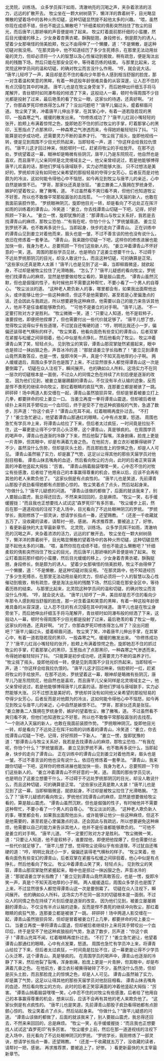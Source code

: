 北灵院，训练场。
众多学员挥汗如雨，清澈响亮的沉喝之声，夹杂着浓浓的活力，远远的扩散开去。
牧尘坐在一颗大树树荫下，懒洋洋的靠着树干，目光略显懒散的望着场中的各种火热切磋，这种切磋显然提不起他太多的兴趣。
“喂，虽然你现在成绩不错，但也不能这么懒散吧？”纤细柔软的倩影突然挡住了牧尘的目光，而后唐芊儿那娇嗔的声音便是响了起来。
牧尘盯着面前那纤细的小蛮腰，然后目光缓缓的移上，少女身着杏黄衣裙，酥胸挺翘，身段修长，倒是颇为的诱人。
望着少女那嗔怪的俏美脸颊，牧尘不由得伸了一个懒腰，道：“不是懒散，是这种切磋对我没用。
”在那灵路中，他不知道经历了多少生死搏杀，在那里无法动用丝毫的灵力，但却必须将一个人的智慧以及心性催动到极致，稍有疏忽，便是淘汰出局的残酷下场，然后只能在那安全区中，等待着历练的结束。
与那里比起来，北灵院这种学员间的温和切磋，的确对牧尘而言没什么作用。
“哼，就会说大话。
”唐芊儿轻哼了一声，美目却是忍不住的看向少年那令人感到相当舒服的脸庞，那一对含着温和笑意的黑眸，有着一种这般年龄很难具备的从容深邃，让人忍不住的有点沉侵在其中的味道。
唐芊儿也是在牧尘身旁坐下，而后她伸出纤细玉手将马尾解开，青丝顿时如同瀑布般的倾洒了下来，这般动人一幕，顿时令得周围不少目光都是投射了过来，最后艳羡的看了牧尘一眼，这家伙的待遇，还真好啊。
“对了，你那森罗死印修炼得怎么样了？没出问题吧？”唐芊儿偏过头，蹙着柳眉问道。
牧尘笑了笑，冲着唐芊儿伸出手掌，在其掌心中，有着一道若隐若现的黑印，一股森寒之气，缓缓的散发出来。
“你修炼成功了？”唐芊儿红润小嘴轻轻的张开，脸颊上布满着惊愕之色，旋即她忍不住的抓过牧尘的手掌，盯着那掌心的黑印，玉葱指点了点那黑印，一种森寒之气渗透而来，令得她娇躯轻轻抖了抖。
“只能算是初步成功吧，还需要灵力不断的温养才行。
”牧尘摇了摇头，旋即他视线一转，便是见到周围不少目光炽热起来，当即轻咳一声，道：“你这样会给我拉仇恨的。
”唐芊儿这才回过神来，俏脸顿时一红，赶紧将牧尘的手给放开。
在那不远处，罗统望着这一幕，眼神却是略微有些阴沉，唐芊儿乃是东院院花，他自然也是喜欢，而且唐芊儿父亲同样是北灵境域主之一，他父亲曾经说过，若是他能够博得唐芊儿欢喜的话，那他们罗域与唐域联手，实力必然能够大涨。
只不过想法是美好的，罗统却并没有如同他父亲希望的那般轻易的夺得少女芳心，后者反而是对他颇为的冷淡，这如何能令得他心中不恼怒，如今再见到牧尘与唐芊儿的亲近，心中自然是嫉恨不已。
“罗哥，那家伙还真是张狂。
”姜立滕勇二人簇拥在罗统身旁，嫉妒的望着牧尘，撇了撇嘴，道。
不过虽然看不爽归看不爽，但他们也知道牧尘不好惹，所以也不敢像平常那般嚣张的去找茬。
“一个刚进入天届的新人，也敢在我面前装腔作势。
”罗统眼神阴沉，旋即他目光一转，却是看向了不远处正在挥汗如雨的训练着的谭青山，冷笑道：“姜立，你去找谭青山切磋一下吧，记得，好好照顾一下新人。
”姜立一愣，旋即犹豫的道：“那谭青山与牧尘关系好，我若是去找谭青山的麻烦，那牧尘恐怕...”“有我在呢，你怕个什么？”罗统皱眉道。
姜立见到罗统不满，也不敢再多说什么，当即起身，快步的走向了谭青山。
正在训练中的谭青山见到姜立对着他而来，眉头也是一皱，不过不善言谈的他也没有说什么，依旧在修炼着一套拳法。
“谭青山，我来跟你切磋一下吧，这样你的修炼进展也能加快一些，我身为老人，总要照顾一下你们这些新人的。
”姜立冲着谭青山不怀好意的一笑，道。
周围的那些学员见状，也是明白了这姜立想要干什么，不过碍于不远处罗统那阴沉的目光，却没人敢说什么，而且这种切磋，可的确算是正常。
“这些家伙还真是欺人太甚！”唐芊儿也是见到了这一幕，当即柳眉微竖，就欲起身，不过却是被牧尘拉住了光滑皓腕。
“怎么了？”唐芊儿疑惑的看向牧尘，罗统他们找谭青山的麻烦，显然是想要做给牧尘看的，算是敲山震虎。
“谭青山虽然沉默，但也是倔强的性子，有时候他并不需要这种帮忙，不要小看了一个男人的自尊心。
”牧尘淡淡的道。
“这种老人欺负新人的事，哪里都会有，如果我出面帮他出头，或许能够让他少一些这种麻烦，但这不是他需要的，甚至若是心里偏激点的话，还会因此与我疏远，所以想要避免这种麻烦，他需要以自己的能力来告诉其他人，他并不是任谁都能够欺负的。
”“可他不是姜立的对手啊。
”唐芊儿道。
“不一定要打败对方才是胜利。
”牧尘微微一笑，道：“只要让人知道，他不是软柿子，谁要捏他，即便把他捏爆了，但也需要付出一些代价就足够了。
”唐芊儿想了想，觉得牧尘说得似乎有些道理，不过犹自还嘴硬的道：“哼，明明比我还小一岁，偏偏还装得老气横秋的样子。
”牧尘笑着，他看向面色有些变幻的谭青山，后者双掌在紧握与松缓之间徘徊着，他心中似是有点挣扎，然后他看向了牧尘。
牧尘冲着谭青山笑了笑，轻轻点头。
见到牧尘的笑容，谭青山那双掌陡然紧握起来，眼中也是掠过一抹凶狠之色，声音冰冷的道：“那就请姜立学长指教了！”姜立见到谭青山竟然真敢答应，也是一愣，旋即冷笑一声，真是个不知天高地厚的小子啊。
两人缓缓退后，周围众多学员也是围了上来，不过显然很多人都觉得谭青山这一次是要倒霉了。
切磋在众人注视下，瞬间展开。
也的确如众人所料，这场实力不在同一层次的切磋根本是一面倒，不过众人的同情之色在持续了片刻后便是逐渐的改变。
因为他们见到，被姜立屡屡踢翻的谭青山，不仅没有半点认输的迹象，反而是悍不畏死的继续冲向牧尘，那红着眼睛的疯狂气势，连那姜立都是被骇了一跳。
砰砰砰！场中两道人影交缠在一起，谭青山虽然狼狈异常，但却是冒着被姜立打上几拳，都要拼命的咬上姜立一口。
当姜立再度一拳将谭青山震退，但却被后者继续扑上来将其手臂咬出一个血印后，终于是受不了他这种疯狼般的气势，急退了数步，厉声道：“你这个疯子！”谭青山充耳不闻，红着眼睛再度扑过去。
“不打了！”姜立急忙避让，他望着谭青山那通红的眼睛，心中有点发粟，怒道。
周围也急忙有学员冲上来，将谭青山给拉了下来，但后者太过疯狂，一时间竟是拉扯不住，这一幕更是让得不少学员心头泛寒，这个谭青山，真是够疯的。
在周围学员的喝声中，谭青山也逐渐的冷静了下来，然后他裂了裂嘴，浑身剧痛，脸庞上更是一片青肿，但其眼中，却是布满着亢奋之色。
在他前方，姜立衣衫被撕得破碎了不少，虽然没什么伤势，但却是灰头土脸，而且那脸庞上的惊惧之色，却是人人可见。
谭青山虽然输了实力，却是赢了气势，这足以让得其他的那些天届学员对他刮目相看。
谭青山抹去嘴角的血迹，然后看向牧尘的方向，此时的后者正笑容满面的冲着他竖起大拇指：“厉害。
”谭青山捎着脑袋嘿嘿一笑，心中忍不住的对牧尘有些感激，后者给了他用自己的本事赢得尊重的机会，想来以后，应该不会再有其他的老人来欺负他了。
“这家伙倒是有点疯性的。
”唐芊儿也是笑道，先前谭青山那股子疯劲看得她都有点胆颤心惊的。
牧尘笑着点了点头，然后站起身来。
“你做什么？”唐芊儿疑惑的问道。
“谭青山该做的都做了，后面的就该我来了，别人要敲山震虎，我总得还回去，不然来来回回的，总是麻烦。
”牧尘一笑，右手缓缓握拢：“而且我也正想要找人试试这“森罗死印”有多厉害。
”牧尘缓步上前，然后在那一道道视线的注视下走入场中，目光看向了不远处眼神阴沉的罗统。
“罗统学长，我刚修炼了一部灵诀，想请学长指点一番，还望赐教。
”（还差一千收藏就五万了，没收藏的读者，请帮衬一把，感谢。
再求推荐票，要被追上了，好惨。
）看更新最快的大主宰最新章节。
北灵院，训练场。
众多学员挥汗如雨，清澈响亮的沉喝之声，夹杂着浓浓的活力，远远的扩散开去。
牧尘坐在一颗大树树荫下，懒洋洋的靠着树干，目光略显懒散的望着场中的各种火热切磋，这种切磋显然提不起他太多的兴趣。
“喂，虽然你现在成绩不错，但也不能这么懒散吧？”纤细柔软的倩影突然挡住了牧尘的目光，而后唐芊儿那娇嗔的声音便是响了起来。
牧尘盯着面前那纤细的小蛮腰，然后目光缓缓的移上，少女身着杏黄衣裙，酥胸挺翘，身段修长，倒是颇为的诱人。
望着少女那嗔怪的俏美脸颊，牧尘不由得伸了一个懒腰，道：“不是懒散，是这种切磋对我没用。
”在那灵路中，他不知道经历了多少生死搏杀，在那里无法动用丝毫的灵力，但却必须将一个人的智慧以及心性催动到极致，稍有疏忽，便是淘汰出局的残酷下场，然后只能在那安全区中，等待着历练的结束。
与那里比起来，北灵院这种学员间的温和切磋，的确对牧尘而言没什么作用。
“哼，就会说大话。
”唐芊儿轻哼了一声，美目却是忍不住的看向少年那令人感到相当舒服的脸庞，那一对含着温和笑意的黑眸，有着一种这般年龄很难具备的从容深邃，让人忍不住的有点沉侵在其中的味道。
唐芊儿也是在牧尘身旁坐下，而后她伸出纤细玉手将马尾解开，青丝顿时如同瀑布般的倾洒了下来，这般动人一幕，顿时令得周围不少目光都是投射了过来，最后艳羡的看了牧尘一眼，这家伙的待遇，还真好啊。
“对了，你那森罗死印修炼得怎么样了？没出问题吧？”唐芊儿偏过头，蹙着柳眉问道。
牧尘笑了笑，冲着唐芊儿伸出手掌，在其掌心中，有着一道若隐若现的黑印，一股森寒之气，缓缓的散发出来。
“你修炼成功了？”唐芊儿红润小嘴轻轻的张开，脸颊上布满着惊愕之色，旋即她忍不住的抓过牧尘的手掌，盯着那掌心的黑印，玉葱指点了点那黑印，一种森寒之气渗透而来，令得她娇躯轻轻抖了抖。
“只能算是初步成功吧，还需要灵力不断的温养才行。
”牧尘摇了摇头，旋即他视线一转，便是见到周围不少目光炽热起来，当即轻咳一声，道：“你这样会给我拉仇恨的。
”唐芊儿这才回过神来，俏脸顿时一红，赶紧将牧尘的手给放开。
在那不远处，罗统望着这一幕，眼神却是略微有些阴沉，唐芊儿乃是东院院花，他自然也是喜欢，而且唐芊儿父亲同样是北灵境域主之一，他父亲曾经说过，若是他能够博得唐芊儿欢喜的话，那他们罗域与唐域联手，实力必然能够大涨。
只不过想法是美好的，罗统却并没有如同他父亲希望的那般轻易的夺得少女芳心，后者反而是对他颇为的冷淡，这如何能令得他心中不恼怒，如今再见到牧尘与唐芊儿的亲近，心中自然是嫉恨不已。
“罗哥，那家伙还真是张狂。
”姜立滕勇二人簇拥在罗统身旁，嫉妒的望着牧尘，撇了撇嘴，道。
不过虽然看不爽归看不爽，但他们也知道牧尘不好惹，所以也不敢像平常那般嚣张的去找茬。
“一个刚进入天届的新人，也敢在我面前装腔作势。
”罗统眼神阴沉，旋即他目光一转，却是看向了不远处正在挥汗如雨的训练着的谭青山，冷笑道：“姜立，你去找谭青山切磋一下吧，记得，好好照顾一下新人。
”姜立一愣，旋即犹豫的道：“那谭青山与牧尘关系好，我若是去找谭青山的麻烦，那牧尘恐怕...”“有我在呢，你怕个什么？”罗统皱眉道。
姜立见到罗统不满，也不敢再多说什么，当即起身，快步的走向了谭青山。
正在训练中的谭青山见到姜立对着他而来，眉头也是一皱，不过不善言谈的他也没有说什么，依旧在修炼着一套拳法。
“谭青山，我来跟你切磋一下吧，这样你的修炼进展也能加快一些，我身为老人，总要照顾一下你们这些新人的。
”姜立冲着谭青山不怀好意的一笑，道。
周围的那些学员见状，也是明白了这姜立想要干什么，不过碍于不远处罗统那阴沉的目光，却没人敢说什么，而且这种切磋，可的确算是正常。
“这些家伙还真是欺人太甚！”唐芊儿也是见到了这一幕，当即柳眉微竖，就欲起身，不过却是被牧尘拉住了光滑皓腕。
“怎么了？”唐芊儿疑惑的看向牧尘，罗统他们找谭青山的麻烦，显然是想要做给牧尘看的，算是敲山震虎。
“谭青山虽然沉默，但也是倔强的性子，有时候他并不需要这种帮忙，不要小看了一个男人的自尊心。
”牧尘淡淡的道。
“这种老人欺负新人的事，哪里都会有，如果我出面帮他出头，或许能够让他少一些这种麻烦，但这不是他需要的，甚至若是心里偏激点的话，还会因此与我疏远，所以想要避免这种麻烦，他需要以自己的能力来告诉其他人，他并不是任谁都能够欺负的。
”“可他不是姜立的对手啊。
”唐芊儿道。
“不一定要打败对方才是胜利。
”牧尘微微一笑，道：“只要让人知道，他不是软柿子，谁要捏他，即便把他捏爆了，但也需要付出一些代价就足够了。
”唐芊儿想了想，觉得牧尘说得似乎有些道理，不过犹自还嘴硬的道：“哼，明明比我还小一岁，偏偏还装得老气横秋的样子。
”牧尘笑着，他看向面色有些变幻的谭青山，后者双掌在紧握与松缓之间徘徊着，他心中似是有点挣扎，然后他看向了牧尘。
牧尘冲着谭青山笑了笑，轻轻点头。
见到牧尘的笑容，谭青山那双掌陡然紧握起来，眼中也是掠过一抹凶狠之色，声音冰冷的道：“那就请姜立学长指教了！”姜立见到谭青山竟然真敢答应，也是一愣，旋即冷笑一声，真是个不知天高地厚的小子啊。
两人缓缓退后，周围众多学员也是围了上来，不过显然很多人都觉得谭青山这一次是要倒霉了。
切磋在众人注视下，瞬间展开。
也的确如众人所料，这场实力不在同一层次的切磋根本是一面倒，不过众人的同情之色在持续了片刻后便是逐渐的改变。
因为他们见到，被姜立屡屡踢翻的谭青山，不仅没有半点认输的迹象，反而是悍不畏死的继续冲向牧尘，那红着眼睛的疯狂气势，连那姜立都是被骇了一跳。
砰砰砰！场中两道人影交缠在一起，谭青山虽然狼狈异常，但却是冒着被姜立打上几拳，都要拼命的咬上姜立一口。
当姜立再度一拳将谭青山震退，但却被后者继续扑上来将其手臂咬出一个血印后，终于是受不了他这种疯狼般的气势，急退了数步，厉声道：“你这个疯子！”谭青山充耳不闻，红着眼睛再度扑过去。
“不打了！”姜立急忙避让，他望着谭青山那通红的眼睛，心中有点发粟，怒道。
周围也急忙有学员冲上来，将谭青山给拉了下来，但后者太过疯狂，一时间竟是拉扯不住，这一幕更是让得不少学员心头泛寒，这个谭青山，真是够疯的。
在周围学员的喝声中，谭青山也逐渐的冷静了下来，然后他裂了裂嘴，浑身剧痛，脸庞上更是一片青肿，但其眼中，却是布满着亢奋之色。
在他前方，姜立衣衫被撕得破碎了不少，虽然没什么伤势，但却是灰头土脸，而且那脸庞上的惊惧之色，却是人人可见。
谭青山虽然输了实力，却是赢了气势，这足以让得其他的那些天届学员对他刮目相看。
谭青山抹去嘴角的血迹，然后看向牧尘的方向，此时的后者正笑容满面的冲着他竖起大拇指：“厉害。
”谭青山捎着脑袋嘿嘿一笑，心中忍不住的对牧尘有些感激，后者给了他用自己的本事赢得尊重的机会，想来以后，应该不会再有其他的老人来欺负他了。
“这家伙倒是有点疯性的。
”唐芊儿也是笑道，先前谭青山那股子疯劲看得她都有点胆颤心惊的。
牧尘笑着点了点头，然后站起身来。
“你做什么？”唐芊儿疑惑的问道。
“谭青山该做的都做了，后面的就该我来了，别人要敲山震虎，我总得还回去，不然来来回回的，总是麻烦。
”牧尘一笑，右手缓缓握拢：“而且我也正想要找人试试这“森罗死印”有多厉害。
”牧尘缓步上前，然后在那一道道视线的注视下走入场中，目光看向了不远处眼神阴沉的罗统。
“罗统学长，我刚修炼了一部灵诀，想请学长指点一番，还望赐教。
”（还差一千收藏就五万了，没收藏的读者，请帮衬一把，感谢。
再求推荐票，要被追上了，好惨。
）看更新最快的大主宰最新章节。
